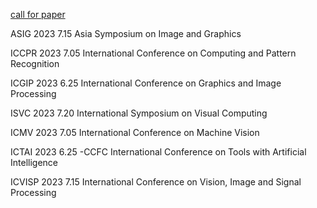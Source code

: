 

[call for paper](http://wikicfp.com/cfp/)

ASIG 2023 7.15
Asia Symposium on Image and Graphics 

ICCPR 2023 7.05
International Conference on Computing and Pattern Recognition


ICGIP 2023  6.25
International Conference on Graphics and Image Processing

ISVC 2023  7.20
International Symposium on Visual Computing


ICMV 2023 7.05
International Conference on Machine Vision


ICTAI 2023 6.25  -CCFC
International Conference on Tools with Artificial Intelligence


ICVISP 2023 7.15
International Conference on Vision, Image and Signal Processing
